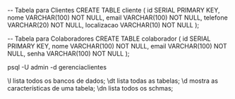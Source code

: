 -- Tabela para Clientes
CREATE TABLE cliente (
  id SERIAL PRIMARY KEY,
  nome VARCHAR(100) NOT NULL,
  email VARCHAR(100) NOT NULL,
  telefone VARCHAR(20) NOT NULL,
  localizacao VARCHAR(10) NOT NULL
);

-- Tabela para Colaboradores
CREATE TABLE colaborador (
  id SERIAL PRIMARY KEY,
  nome VARCHAR(100) NOT NULL,
  email VARCHAR(100) NOT NULL,
  senha VARCHAR(100) NOT NULL
);

psql -U admin -d gerenciaclientes

\l lista todos os bancos de dados;
\dt lista todas as tabelas;
\d mostra as características de uma tabela;
\dn lista todos os schmas;